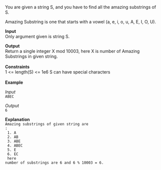 You are given a string S, and you have to find all the amazing substrings of S.

Amazing Substring is one that starts with a vowel (a, e, i, o, u, A, E, I, O, U).

<b>Input</b><br>
Only argument given is string S.<br>

<b>Output</b><br>
Return a single integer X mod 10003, here X is number of Amazing Substrings in given string.
<br><br><b>Constraints</b><br>
1 <= length(S) <= 1e6
S can have special characters
<br><br><b>Example</b>

<i>Input</i><br>
    <code>ABEC</code>

<i>Output</i><br>
    <code>6</code>

<b>Explanation</b><br>
	<code>Amazing substrings of given string are :<br>
	1. A<br>
	2. AB<br>
	3. ABE<br>
	4. ABEC<br>
	5. E<br>
	6. EC<br>
	here number of substrings are 6 and 6 % 10003 = 6.</code>